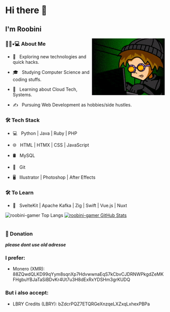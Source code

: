 # Hi there 👋<h2> I'm Roobini</h2>

<img align='right' src="https://raw.githubusercontent.com/roobini-gamer/roobini-gamer/main/hackergif.gif" width="230">

<h3> 👨🏻•💻 About Me </h3>


- 🤔 &nbsp; Exploring new technologies and quick hacks.

- 🎓 &nbsp; Studying Computer Science and coding stuffs.

- 🌱 &nbsp; Learning about Cloud Tech, Systems.

- ✍️ &nbsp; Pursuing Web Development as hobbies/side hustles.


<h3> 🛠 Tech Stack </h3>


- 💻 &nbsp; Python | Java | Ruby | PHP

- 🌐 &nbsp; HTML | HTMX | CSS | JavaScript

- 🛢 &nbsp; MySQL

- 🔧 &nbsp; Git 

- 🖥 &nbsp; Illustrator | Photoshop | After Effects 


<h3> 🛠 To Learn </h3>

- 🔧 &nbsp; SvelteKit | Apache Kafka | Zig | Swift | Vue.js | Nuxt


![roobini-gamer Top Langs](https://github-readme-stats.vercel.app/api/top-langs/?username=roobini-gamer&theme=radical&layout=compact) [![roobini-gamer GitHub Stats](https://github-readme-stats.vercel.app/api?username=roobini-gamer&theme=radical&show_icons=true)](https://github.com/roobini-gamer) 

# <h3> 💸 Donation </h3>


***please dont use old adresse***

### I prefer:
  - Monero           (XMR): 88ZQwdQLKD99qYym8sqnXp7HdvwwnaEqS7kCbvCJDRNWPkgdZeMKFHgbuYBJaTaSiBDvKr4Ut7u3H8dExRxYDSHm3grKUDQ

### But i also accept:
  - LBRY Credits    (LBRY): bZdcrPQZ7ETQRGeXnzqeLXZxqLxhexPBPa


